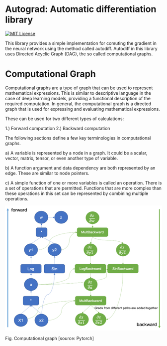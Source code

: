 
# Autograd: Automatic differentiation library
[![MIT License](https://img.shields.io/badge/License-MIT-green.svg)](https://choosealicense.com/licenses/mit/)

This library provides a simple implementation for comuting the gradient in the neural network using the method called autodiff. 
Autodiff in this library uses Directed Acyclic Graph (DAG), the so called computational graphs.

# Computational Graph

Computational graphs are a type of graph that can be used to represent mathematical expressions. This is similar to descriptive language in the case of deep learning models, providing a functional description of the required computation.
In general, the computational graph is a directed graph that is used for expressing and evaluating mathematical expressions. 

These can be used for two different types of calculations:

1.) Forward computation
2.) Backward computation

The following sections define a few key terminologies in computational graphs.

a) A variable is represented by a node in a graph. It could be a scalar, vector, matrix, tensor, or even another type of variable.

b) A function argument and data dependency are both represented by an edge. These are similar to node pointers.

c) A simple function of one or more variables is called an operation. There is a set of operations that are permitted. Functions that are more complex than these operations in this set can be represented by combining multiple operations.



<img src="docs/compgraph.png"    width="600" height="400" />


Fig. Computational graph [source: Pytorch]
